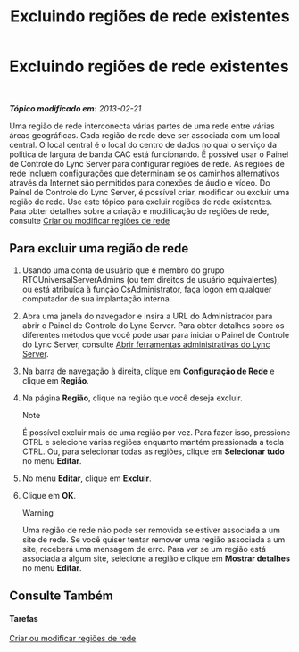 ﻿---
title: Excluindo regiões de rede existentes
TOCTitle: Excluindo regiões de rede existentes
ms:assetid: c7293a2f-2b49-4c4a-903f-f7edcea2bc5f
ms:mtpsurl: https://technet.microsoft.com/pt-br/library/JJ721882(v=OCS.15)
ms:contentKeyID: 49886404
ms.date: 05/19/2016
mtps_version: v=OCS.15
ms.translationtype: HT
---

# Excluindo regiões de rede existentes

 

_**Tópico modificado em:** 2013-02-21_

Uma região de rede interconecta várias partes de uma rede entre várias áreas geográficas. Cada região de rede deve ser associada com um local central. O local central é o local do centro de dados no qual o serviço da política de largura de banda CAC está funcionando. É possível usar o Painel de Controle do Lync Server para configurar regiões de rede. As regiões de rede incluem configurações que determinam se os caminhos alternativos através da Internet são permitidos para conexões de áudio e vídeo. Do Painel de Controle do Lync Server, é possível criar, modificar ou excluir uma região de rede. Use este tópico para excluir regiões de rede existentes. Para obter detalhes sobre a criação e modificação de regiões de rede, consulte [Criar ou modificar regiões de rede](lync-server-2013-creating-or-modifying-network-regions.md)

## Para excluir uma região de rede

1.  Usando uma conta de usuário que é membro do grupo RTCUniversalServerAdmins (ou tem direitos de usuário equivalentes), ou está atribuída à função CsAdministrator, faça logon em qualquer computador de sua implantação interna.

2.  Abra uma janela do navegador e insira a URL do Administrador para abrir o Painel de Controle do Lync Server. Para obter detalhes sobre os diferentes métodos que você pode usar para iniciar o Painel de Controle do Lync Server, consulte [Abrir ferramentas administrativas do Lync Server](lync-server-2013-open-lync-server-administrative-tools.md).

3.  Na barra de navegação à direita, clique em **Configuração de Rede** e clique em **Região**.

4.  Na página **Região**, clique na região que você deseja excluir.
    
    > [!note]  
    > É possível excluir mais de uma região por vez. Para fazer isso, pressione CTRL e selecione várias regiões enquanto mantém pressionada a tecla CTRL. Ou, para selecionar todas as regiões, clique em <strong>Selecionar tudo</strong> no menu <strong>Editar</strong>.

5.  No menu **Editar**, clique em **Excluir**.

6.  Clique em **OK**.
    

    > [!WARNING]
    > Uma região de rede não pode ser removida se estiver associada a um site de rede. Se você quiser tentar remover uma região associada a um site, receberá uma mensagem de erro. Para ver se um região está associada a algum site, selecione a região e clique em <STRONG>Mostrar detalhes</STRONG> no menu <STRONG>Editar</STRONG>.



## Consulte Também

#### Tarefas

[Criar ou modificar regiões de rede](lync-server-2013-creating-or-modifying-network-regions.md)

